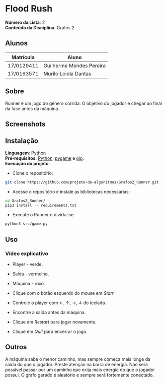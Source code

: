 # Flood Rush

**Número da Lista**: 2<br>
**Conteúdo da Disciplina**: Grafos 2<br>

## Alunos
|Matrícula | Aluno |
| -- | -- |
| 17/0129411  |  Guilherme Mendes Pereira |
| 17/0163571 |  Murilo Loiola Dantas |

## Sobre 
Runner é um jogo do gênero corrida. O objetivo do jogador é chegar ao final da fase antes da máquina.

## Screenshots

## Instalação 
**Linguagem**: Python<br>
**Pré-requisitos**: [Python](https://www.python.org/downloads/), [pygame](https://www.pygame.org/wiki/GettingStarted) e [pip](https://packaging.python.org/tutorials/installing-packages/).<br>
**Execução do projeto** <br>

* Clone o repositório:
```bash
git clone https://github.com/projeto-de-algoritmos/Grafos2_Runner.git
```
* Acesse o repositório e instale as bibliotecas necessárias:
```bash
cd Grafos2_Runner/
pip3 install -r requirements.txt
```
* Execute o Runner e divirta-se:
```bash
python3 src/game.py
```

## Uso 

### Vídeo explicativo

* Player - verde.
* Saída - vermelho.
* Máquina - roxo.

* Clique com o botão esquerdo do mouse em *Start*
* Controle o player com ←, ↑, →,  ↓ do teclado.
* Encontre a saída antes da máquina.
* Clique em *Restart* para jogar novamente.
* Clique em *Quit* para encerrar o jogo.

## Outros 
A máquina sabe o menor caminho, mas sempre começa mais longe da saída do que o jogador.
Preste atenção na barra de energia. Não será possível passar por um caminho que exija mais energia do que o jogador possui.
O grafo gerado é aleatório e sempre será fortemente conectado.




